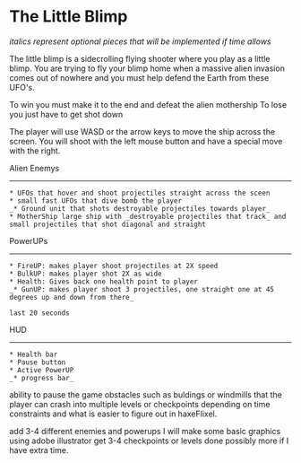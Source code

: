 # The Little Blimp

_italics represent optional pieces that will be implemented if time allows_

The little blimp is a sidecrolling flying shooter where you play as a little blimp. You are trying to fly your blimp home when a massive alien invasion comes out of nowhere and you must help defend the Earth from these UFO's.

To win you must make it to the end and defeat the alien mothership
To lose you just have to get shot down

The player will use WASD or the arrow keys to move the ship across the screen. You will shoot with the left mouse button and have a special move with the right.

Alien Enemys

------------------------

	* UFOs that hover and shoot projectiles straight across the sceen
	* small fast UFOs that dive bomb the player
	_* Ground unit that shots destroyable projectiles towards player_
	* MotherShip large ship with _destroyable projectiles that track_ and small projectiles that shot diagonal and straight 
	
PowerUPs

------------------------

	* FireUP: makes player shoot projectiles at 2X speed
	* BulkUP: makes player shot 2X as wide
	* Health: Gives back one health point to player
	_* GunUP: makes player shoot 3 projectiles, one straight one at 45 degrees up and down from there_
	
	last 20 seconds
	
HUD

------------------------

	* Health bar
	* Pause button
	* Active PowerUP
	_* progress bar_
	
ability to pause the game
obstacles such as buldings or windmills that the player can crash into
multiple levels or checkpoints depending on time constraints and what is easier to figure out in haxeFlixel.

add 3-4 different enemies and powerups 
I will make some basic graphics using adobe illustrator
get 3-4 checkpoints or levels done possibly more if I have extra time.
